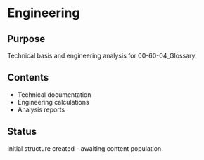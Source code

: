 # Engineering

## Purpose
Technical basis and engineering analysis for 00-60-04_Glossary.

## Contents
- Technical documentation
- Engineering calculations
- Analysis reports

## Status
Initial structure created - awaiting content population.

